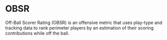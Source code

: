 # OBSR
Off-Ball Scorer Rating (OBSR) is an offensive metric that uses play-type and tracking data to rank perimeter players by an estimation of their scoring contributions while off the ball.

